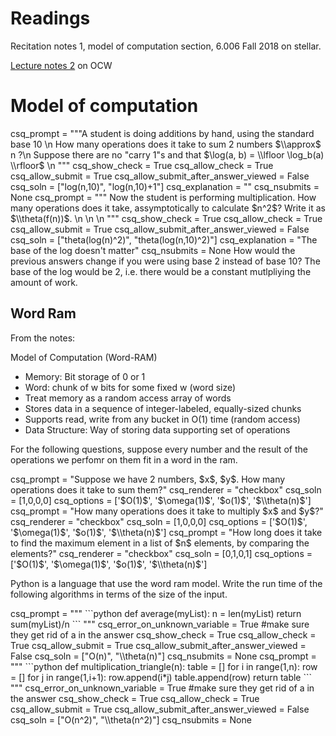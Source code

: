 # Readings 
Recitation notes 1, model of computation section, 6.006 Fall 2018 on stellar.

[Lecture notes 2](https://ocw.mit.edu/courses/electrical-engineering-and-computer-science/6-006-introduction-to-algorithms-fall-2011/lecture-videos/MIT6_006F11_lec02.pdf) on OCW

# Model of computation

<question expression>
csq_prompt = """A student is doing additions by hand, using the standard base 10 \n
How many operations does it take to sum 2 numbers $\\approx$ n ?\n
Suppose there are no "carry 1"s and that $\log(a, b) = \\lfloor \log_b(a) \\rfloor$  \n
"""
csq_show_check = True
csq_allow_check = True
csq_allow_submit = True
csq_allow_submit_after_answer_viewed = False
csq_soln = ["log(n,10)", "log(n,10)+1"]
csq_explanation = ""
csq_nsubmits = None
</question>

<question expression>
csq_prompt = """ Now the student is performing multiplication. How many operations does it take, assymptotically to calculate $n^2$? Write it as $\\theta(f(n))$.  \n  
\n \n
"""
csq_show_check = True
csq_allow_check = True
csq_allow_submit = True
csq_allow_submit_after_answer_viewed = False
csq_soln = ["theta(log(n)^2)", "theta(log(n,10)^2)"]
csq_explanation = "The base of the log doesn't matter"
csq_nsubmits = None
</question>

<checkyourself>
How would the previous answers change if you were using base 2 instead of base 10?
<showhide>
The base of the log would be 2, i.e. there would be a constant mutlpliying the amount of work.
</showhide>
</checkyourself>


## Word Ram

From the notes:

Model of Computation (Word-RAM)

- Memory: Bit storage of 0 or 1
- Word: chunk of w bits for some fixed w (word size)
- Treat memory as a random access array of words
- Stores data in a sequence of integer-labeled, equally-sized chunks
- Supports read, write from any bucket in O(1) time (random access)
- Data Structure: Way of storing data supporting set of operations

For the following questions, suppose every number and the result of the operations we perfomr on them fit in a word in the ram.


<question multiplechoice>
csq_prompt = "Suppose we have 2 numbers, $x$, $y$. How many operations does it take to sum them?"
csq_renderer = "checkbox"
csq_soln = [1,0,0,0]
csq_options =  ['$O(1)$',
'$\omega(1)$',
'$o(1)$',
'$\\theta(n)$']
</question>


<question multiplechoice>
csq_prompt = "How many operations does it take to multiply $x$ and $y$?"
csq_renderer = "checkbox"
csq_soln = [1,0,0,0]
csq_options =  ['$O(1)$',
'$\omega(1)$',
'$o(1)$',
'$\\theta(n)$']
</question>


<question multiplechoice>
csq_prompt = "How long does it take to find the maximum element in a list of $n$ elements, by comparing the elements?"
csq_renderer = "checkbox"
csq_soln = [0,1,0,1]
csq_options =  ['$O(1)$',
'$\omega(1)$',
'$o(1)$',
'$\\theta(n)$']
</question>


Python is a language that use the word ram model. Write the run time of the following algorithms in terms of the size of the input.


 <question expression>
csq_prompt = """ 
```python
def average(myList):
    n = len(myList)
    return sum(myList)/n
```
"""
csq_error_on_unknown_variable = True  #make sure they get rid of a in the answer
csq_show_check = True
csq_allow_check = True
csq_allow_submit = True
csq_allow_submit_after_answer_viewed = False
csq_soln = ["O(n)", "\\theta(n)"]
csq_nsubmits = None
</question> 



 <question expression>
csq_prompt = """ 
```python
def multiplication_triangle(n):
    table = []
    for i in range(1,n):
        row = []
        for j in range(1,i+1):
            row.append(i*j)
        table.append(row)
    return table
```
"""
csq_error_on_unknown_variable = True  #make sure they get rid of a in the answer
csq_show_check = True
csq_allow_check = True
csq_allow_submit = True
csq_allow_submit_after_answer_viewed = False
csq_soln = ["O(n^2)", "\\theta(n^2)"]
csq_nsubmits = None
</question> 

